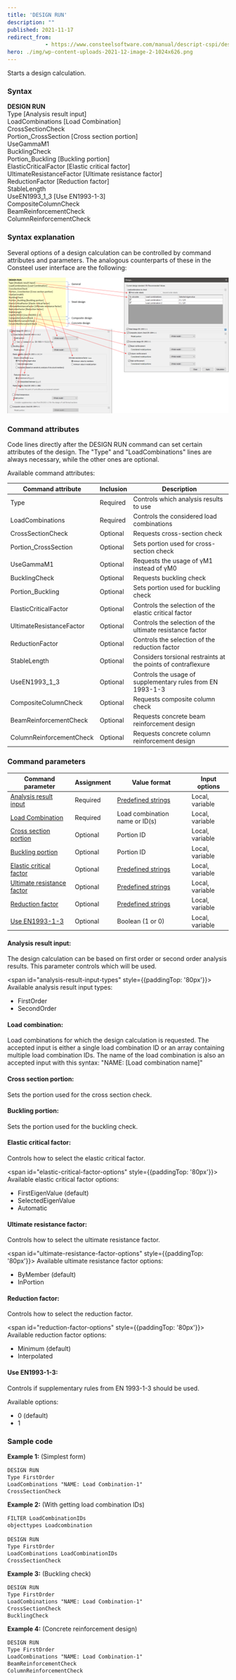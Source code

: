 ```yaml
---
title: 'DESIGN RUN'
description: ""
published: 2021-11-17
redirect_from: 
            - https://www.consteelsoftware.com/manual/descript-cspi/design-run/
hero: ./img/wp-content-uploads-2021-12-image-2-1024x626.png
---
```


Starts a design calculation.

### Syntax

**DESIGN RUN**  
Type [Analysis result input]  
LoadCombinations [Load Combination]  
CrossSectionCheck  
Portion_CrossSection [Cross section portion]  
UseGammaM1  
BucklingCheck  
Portion_Buckling [Buckling portion]  
ElasticCriticalFactor [Elastic critical factor]  
UltimateResistanceFactor [Ultimate resistance factor]  
ReductionFactor [Reduction factor]  
StableLength  
UseEN1993_1_3 [Use EN1993-1-3]  
CompositeColumnCheck  
BeamReinforcementCheck  
ColumnReinforcementCheck  

### Syntax explanation

Several options of a design calculation can be controlled by command attributes and parameters. The analogous counterparts of these in the Consteel user interface are the following:

[![](./img/wp-content-uploads-2021-12-image-2-1024x626.png)](https://consteelsoftware.com/wp-content/uploads/2021/12/image-2.png)

### Command attributes

Code lines directly after the DESIGN RUN command can set certain attributes of the design. The "Type" and "LoadCombinations" lines are always necessary, while the other ones are optional.

Available command attributes:

| **Command attribute**    | **Inclusion** | **Description**                                               |
| ------------------------ | ------------- | ------------------------------------------------------------- |
| Type                     | Required      | Controls which analysis results to use                        |
| LoadCombinations         | Required      | Controls the considered load combinations                     |
| CrossSectionCheck        | Optional      | Requests cross-section check                                  |
| Portion_CrossSection     | Optional      | Sets portion used for cross-section check                     |
| UseGammaM1               | Optional      | Requests the usage of γM1 instead of γM0                      |
| BucklingCheck            | Optional      | Requests buckling check                                       |
| Portion_Buckling         | Optional      | Sets portion used for buckling check                          |
| ElasticCriticalFactor    | Optional      | Controls the selection of the elastic critical factor         |
| UltimateResistanceFactor | Optional      | Controls the selection of the ultimate resistance factor      |
| ReductionFactor          | Optional      | Controls the selection of the reduction factor                |
| StableLength             | Optional      | Considers torsional restraints at the points of contraflexure |
| UseEN1993_1_3            | Optional      | Controls the usage of supplementary rules from EN 1993-1-3    |
| CompositeColumnCheck     | Optional      | Requests composite column check                               |
| BeamReinforcementCheck   | Optional      | Requests concrete beam reinforcement design                   |
| ColumnReinforcementCheck | Optional      | Requests concrete column reinforcement design                 |

### Command parameters

| **Command parameter**                                     | **Assignment** | **Value format**                                          | **Input options** |
| --------------------------------------------------------- | -------------- | --------------------------------------------------------- | ----------------- |
| [Analysis result input](#analysis-result-input)           | Required       | [Predefined strings](#analysis-result-input-types)        | Local, variable   |
| [Load Combination](#load-combination)                     | Required       | Load combination name or ID(s)                            | Local, variable   |
| [Cross section portion](#cross-section-portion)           | Optional       | Portion ID                                                | Local, variable   |
| [Buckling portion](#buckling-portion)                     | Optional       | Portion ID                                                | Local, variable   |
| [Elastic critical factor](#elastic-critical-factor)       | Optional       | [Predefined strings](#elastic-critical-factor-options)    | Local, variable   |
| [Ultimate resistance factor](#ultimate-resistance-factor) | Optional       | [Predefined strings](#ultimate-resistance-factor-options) | Local, variable   |
| [Reduction factor](#reduction-factor)                     | Optional       | [Predefined strings](#reduction-factor-options)           | Local, variable   |
| [Use EN1993-1-3](#use-en1993-1-3)                         | Optional       | Boolean (1 or 0)                                          | Local, variable   |

#### Analysis result input:
The design calculation can be based on first order or second order analysis results. This parameter controls which will be used.

<span id="analysis-result-input-types" style={{paddingTop: '80px'}}> Available analysis result input types: </span>
- FirstOrder
- SecondOrder

#### Load combination:
Load combinations for which the design calculation is requested. The accepted input is either a single load combination ID or an array containing multiple load combination IDs. The name of the load combination is also an accepted input with this syntax: "NAME: [Load combination name]"

#### Cross section portion:
Sets the portion used for the cross section check.

#### Buckling portion:
Sets the portion used for the buckling check.

#### Elastic critical factor:
Controls how to select the elastic critical factor.

<span id="elastic-critical-factor-options" style={{paddingTop: '80px'}}> Available elastic critical factor options: </span>
- FirstEigenValue (default)
- SelectedEigenValue
- Automatic

#### Ultimate resistance factor:
Controls how to select the ultimate resistance factor.

<span id="ultimate-resistance-factor-options" style={{paddingTop: '80px'}}> Available ultimate resistance factor options: </span>
- ByMember (default)
- InPortion

#### Reduction factor:
Controls how to select the reduction factor.

<span id="reduction-factor-options" style={{paddingTop: '80px'}}> Available reduction factor options: </span>
- Minimum (default)
- Interpolated

#### Use EN1993-1-3:
Controls if supplementary rules from EN 1993-1-3 should be used.

Available options:
- 0 (default)
- 1

### Sample code

**Example 1:** (Simplest form)

```
DESIGN RUN
Type FirstOrder
LoadCombinations "NAME: Load Combination-1"
CrossSectionCheck
```

**Example 2:** (With getting load combination IDs)

```
FILTER LoadCombinationIDs
objecttypes Loadcombination

DESIGN RUN
Type FirstOrder
LoadCombinations LoadCombinationIDs
CrossSectionCheck
```

**Example 3:** (Buckling check)

```
DESIGN RUN
Type FirstOrder
LoadCombinations "NAME: Load Combination-1"
CrossSectionCheck
BucklingCheck
```

**Example 4:** (Concrete reinforcement design)

```
DESIGN RUN
Type FirstOrder
LoadCombinations "NAME: Load Combination-1"
BeamReinforcementCheck
ColumnReinforcementCheck
```
